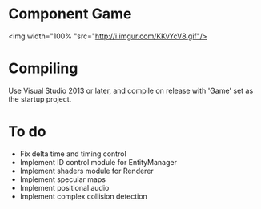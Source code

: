 # Component Game
<img width="100% "src="http://i.imgur.com/KKvYcV8.gif"/>

# Compiling
Use Visual Studio 2013 or later, and compile on release with 'Game' set as the startup project.

# To do
- Fix delta time and timing control
- Implement ID control module for EntityManager
- Implement shaders module for Renderer
- Implement specular maps
- Implement positional audio
- Implement complex collision detection